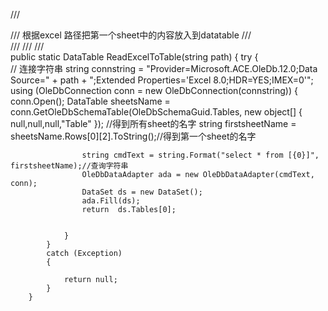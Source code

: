    /// <summary>
        /// 根据excel 路径把第一个sheet中的内容放入到datatable
        /// </summary>
        /// <param name="path"></param>
        /// <returns></returns>
        ///      
        public static DataTable ReadExcelToTable(string path)
        {
            try
            {             
                //  连接字符串
                string connstring = "Provider=Microsoft.ACE.OleDb.12.0;Data Source=" + path + ";Extended Properties='Excel 8.0;HDR=YES;IMEX=0'"; 
                using (OleDbConnection conn = new OleDbConnection(connstring)) 
                {
                    conn.Open();
                    DataTable sheetsName = conn.GetOleDbSchemaTable(OleDbSchemaGuid.Tables, new object[] { 
                      null,null,null,"Table"
                    });     //得到所有sheet的名字
                    string firstsheetName = sheetsName.Rows[0][2].ToString();//得到第一个sheet的名字
                     
                    string cmdText = string.Format("select * from [{0}]", firstsheetName);//查询字符串
                    OleDbDataAdapter ada = new OleDbDataAdapter(cmdText, conn);
                    DataSet ds = new DataSet();
                    ada.Fill(ds);
                    return  ds.Tables[0];
                        

                }
            }
            catch (Exception)
            {

                return null;
            }          
        }
